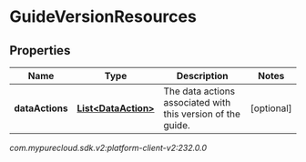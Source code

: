 # GuideVersionResources


## Properties

| Name | Type | Description | Notes |
| ------------ | ------------- | ------------- | ------------- |
| **dataActions** | [**List&lt;DataAction&gt;**](DataAction) | The data actions associated with this version of the guide. |  [optional] |




_com.mypurecloud.sdk.v2:platform-client-v2:232.0.0_
